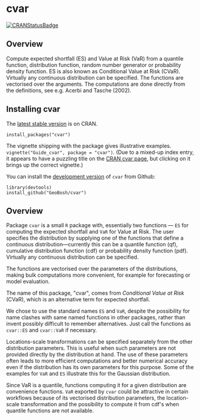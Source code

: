 

# cvar

[![CRANStatusBadge](http://www.r-pkg.org/badges/version/cvar)](https://cran.r-project.org/package=cvar)


## Overview

Compute expected shortfall (ES) and Value at Risk (VaR) from a
quantile function, distribution function, random number generator or
probability density function.  ES is also known as Conditional Value
at Risk (CVaR). Virtually any continuous distribution can be
specified.  The functions are vectorised over the arguments.
The computations are done directly from the definitions, see e.g. Acerbi
and Tasche (2002).


## Installing cvar

The [latest stable version](https://cran.r-project.org/package=cvar) is on CRAN. 

    install_packages("cvar")

The vignette shipping with the package gives illustrative examples.
`vignette("Guide_cvar", package = "cvar")`.
(Due to a mixed-up index entry, it appears to have a puzzling title on the [CRAN cvar page](https://cran.r-project.org/package=cvar),
but clicking on it brings up the correct vignette.)

You can install the [development version](https://github.com/GeoBosh/cvar) of `cvar` from Github:

    library(devtools)
    install_github("GeoBosh/cvar")


## Overview

Package `cvar` is a small `R` package with, essentially two
functions &#x2014; `ES` for computing the expected shortfall
and `VaR` for Value at Risk.  The user specifies the
distribution by supplying one of the functions that define a
continuous distribution&#x2014;currently this can be a quantile
function (qf), cumulative distribution function (cdf) or
probability density function (pdf). Virtually any continuous
distribution can be specified.

The functions are vectorised over the parameters of the
distributions, making bulk computations more convenient, for
example for forecasting or model evaluation.

The name of this package, "cvar", comes from *Conditional Value at
Risk* (CVaR), which is an alternative term for expected shortfall.

We chose to use the standard names `ES` and `VaR`,
despite the possibility for name clashes with same named
functions in other packages, rather than invent possibly
difficult to remember alternatives. Just call the functions as
`cvar::ES` and `cvar::VaR` if necessary.

Locations-scale transformations can be specified separately
from the other distribution parameters. This is useful when
such parameters are not provided directly by the distribution
at hand. The use of these parameters often leads to more
efficient computations and better numerical accuracy even if
the distribution has its own parameters for this purpose. Some
of the examples for `VaR` and `ES` illustrate this
for the Gaussian distribution.

Since VaR is a quantile, functions computing it for a given
distribution are convenience functions. `VaR` exported by
`cvar` could be attractive in certain workflows because of
its vectorised distribution parameters, the location-scale
transformation and the possibility to compute it from cdf's
when quantile functions are not available.

